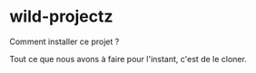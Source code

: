 # wild-projectz

Comment installer ce projet ?

Tout ce que nous avons à faire pour l'instant, c'est de le cloner.
